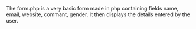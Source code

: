 The form.php is a very basic form made in php containing fields name, email, website, commant, gender. It then displays the details entered by the user.
